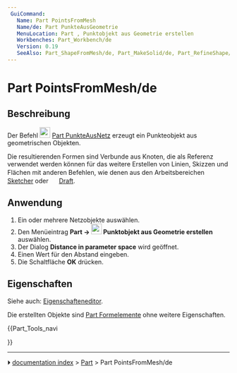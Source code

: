 ```yaml
---
 GuiCommand:
   Name: Part PointsFromMesh‎
   Name/de: Part PunkteAusGeometrie
   MenuLocation: Part , Punktobjekt aus Geometrie erstellen
   Workbenches: Part_Workbench/de
   Version: 0.19
   SeeAlso: Part_ShapeFromMesh/de, Part_MakeSolid/de, Part_RefineShape/de
---
```


# Part PointsFromMesh/de



## Beschreibung

Der Befehl <img alt="" src=images/Part_PointsFromMesh.svg  style="width:24px;"> [Part PunkteAusNetz](Part_PointsFromMesh/de.md) erzeugt ein Punkteobjekt aus geometrischen Objekten.

Die resultierenden Formen sind Verbunde aus Knoten, die als Referenz verwendet werden können für das weitere Erstellen von Linien, Skizzen und Flächen mit anderen Befehlen, wie denen aus den Arbeitsbereichen <img alt="" src=images/Workbench_Sketcher.svg  style="width:16px;"> [Sketcher](Sketcher_Workbench/de.md) oder <img alt="" src=images/Workbench_Draft.svg  style="width:16px;"> [Draft](Draft_Workbench/de.md).



## Anwendung

1.  Ein oder mehrere Netzobjekte auswählen.
2.  Den Menüeintrag **Part → <img src="images/Part_PointsFromMesh.svg" width=24px> Punktobjekt aus Geometrie erstellen** auswählen.
3.  Der Dialog **Distance in parameter space** wird geöffnet.
4.  Einen Wert für den Abstand eingeben.
5.  Die Schaltfläche **OK** drücken.



## Eigenschaften

Siehe auch: [Eigenschafteneditor](Property_editor/de.md).

Die erstellten Objekte sind [Part Formelemente](Part_Feature/de.md) ohne weitere Eigenschaften.





{{Part_Tools_navi

}}



---
⏵ [documentation index](../README.md) > [Part](Part_Workbench.md) > Part PointsFromMesh/de

